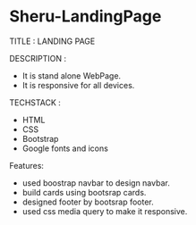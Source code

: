 # Sheru-LandingPage

TITLE : LANDING PAGE 

DESCRIPTION :

- It is stand alone WebPage.
- It is responsive for all devices.

TECHSTACK :

- HTML
- CSS
- Bootstrap
- Google fonts and icons

Features:
- used boostrap navbar to design navbar.
- build cards using bootsrap cards.
- designed footer by bootsrap footer.
- used css media query to make it responsive.

